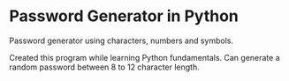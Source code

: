 # Password Generator in Python
Password generator using characters, numbers and symbols.

Created this program while learning Python fundamentals.
Can generate a random password between 8 to 12 character length.

